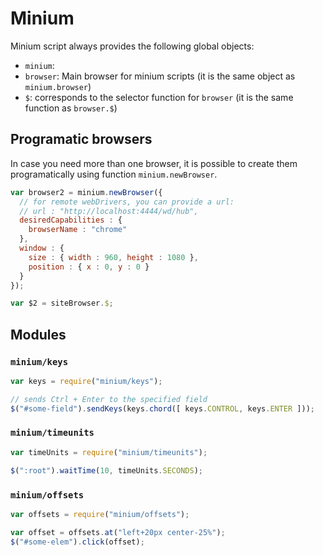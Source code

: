 # Minium

Minium script always provides the following global objects:

* `minium`:
* `browser`: Main browser for minium scripts (it is the same object as
  `minium.browser`)
* `$`: corresponds to the selector function for `browser` (it is the same
  function as `browser.$`)

## Programatic browsers

In case you need more than one browser, it is possible to create them
programatically using function `minium.newBrowser`.

```javascript
var browser2 = minium.newBrowser({
  // for remote webDrivers, you can provide a url:
  // url : "http://localhost:4444/wd/hub",
  desiredCapabilities : {
    browserName : "chrome"
  },
  window : {
    size : { width : 960, height : 1080 },
    position : { x : 0, y : 0 }
  }
});

var $2 = siteBrowser.$;
```

## Modules

### `minium/keys`

```javascript
var keys = require("minium/keys");

// sends Ctrl + Enter to the specified field
$("#some-field").sendKeys(keys.chord([ keys.CONTROL, keys.ENTER ]));
```

### `minium/timeunits`

```javascript
var timeUnits = require("minium/timeunits");

$(":root").waitTime(10, timeUnits.SECONDS);
```

### `minium/offsets`

```javascript
var offsets = require("minium/offsets");

var offset = offsets.at("left+20px center-25%");
$("#some-elem").click(offset);
```
